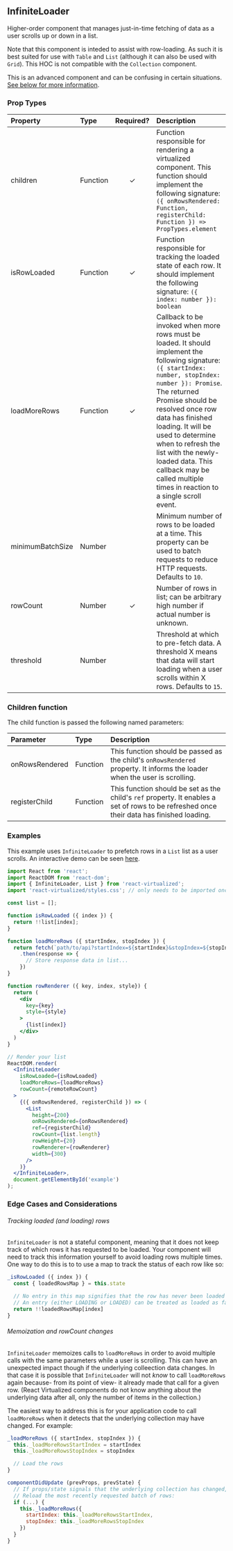 InfiniteLoader
---------------

Higher-order component that manages just-in-time fetching of data as a user scrolls up or down in a list.

Note that this component is inteded to assist with row-loading.
As such it is best suited for use with `Table` and `List` (although it can also be used with `Grid`).
This HOC is not compatible with the `Collection` component.

This is an advanced component and can be confusing in certain situations.
[See below for more information](#edge-cases-and-considerations).

### Prop Types
| Property | Type | Required? | Description |
|:---|:---|:---:|:---|
| children | Function | ✓ | Function responsible for rendering a virtualized component. This function should implement the following signature: `({ onRowsRendered: Function, registerChild: Function }) => PropTypes.element` |
| isRowLoaded | Function | ✓ | Function responsible for tracking the loaded state of each row. It should implement the following signature: `({ index: number }): boolean` |
| loadMoreRows | Function | ✓ | Callback to be invoked when more rows must be loaded. It should implement the following signature: `({ startIndex: number, stopIndex: number }): Promise`. The returned Promise should be resolved once row data has finished loading. It will be used to determine when to refresh the list with the newly-loaded data. This callback may be called multiple times in reaction to a single scroll event. |
| minimumBatchSize | Number |  | Minimum number of rows to be loaded at a time. This property can be used to batch requests to reduce HTTP requests. Defaults to `10`. |
| rowCount | Number | ✓ | Number of rows in list; can be arbitrary high number if actual number is unknown. |
| threshold | Number |  | Threshold at which to pre-fetch data. A threshold X means that data will start loading when a user scrolls within X rows. Defaults to `15`. |

### Children function

The child function is passed the following named parameters:

| Parameter | Type | Description |
|:---|:---|:---|
| onRowsRendered | Function | This function should be passed as the child's `onRowsRendered` property. It informs the loader when the user is scrolling. |
| registerChild | Function | This function should be set as the child's `ref` property. It enables a set of rows to be refreshed once their data has finished loading. |

### Examples

This example uses `InfiniteLoader` to prefetch rows in a `List` list as a user scrolls.
An interactive demo can be seen [here](https://bvaughn.github.io/react-virtualized/#/components/InfiniteLoader).

```jsx
import React from 'react';
import ReactDOM from 'react-dom';
import { InfiniteLoader, List } from 'react-virtualized';
import 'react-virtualized/styles.css'; // only needs to be imported once

const list = [];

function isRowLoaded ({ index }) {
  return !!list[index];
}

function loadMoreRows ({ startIndex, stopIndex }) {
  return fetch(`path/to/api?startIndex=${startIndex}&stopIndex=${stopIndex}`)
    .then(response => {
      // Store response data in list...
    })
}

function rowRenderer ({ key, index, style}) {
  return (
    <div
      key={key}
      style={style}
    >
      {list[index]}
    </div>
  )
}

// Render your list
ReactDOM.render(
  <InfiniteLoader
    isRowLoaded={isRowLoaded}
    loadMoreRows={loadMoreRows}
    rowCount={remoteRowCount}
  >
    {({ onRowsRendered, registerChild }) => (
      <List
        height={200}
        onRowsRendered={onRowsRendered}
        ref={registerChild}
        rowCount={list.length}
        rowHeight={20}
        rowRenderer={rowRenderer}
        width={300}
      />
    )}
  </InfiniteLoader>,
  document.getElementById('example')
);
```

### Edge Cases and Considerations

###### Tracking loaded (and loading) rows

`InfiniteLoader` is not a stateful component, meaning that it does not keep track of which rows it has requested to be loaded.
Your component will need to track this information yourself to avoid loading rows multiple times.
One way to do this is to to use a map to track the status of each row like so:

```js
_isRowLoaded ({ index }) {
  const { loadedRowsMap } = this.state

  // No entry in this map signifies that the row has never been loaded before
  // An entry (either LOADING or LOADED) can be treated as loaded as far as InfiniteLoader is concerned
  return !!loadedRowsMap[index]
}
```

###### Memoization and rowCount changes

`InfiniteLoader` memoizes calls to `loadMoreRows` in order to avoid multiple calls with the same parameters while a user is scrolling.
This can have an unexpected impact though if the underlying colleection data changes.
In that case it is possible that `InfiniteLoader` will not _know_ to call `loadMoreRows` again because- from its point of view- it already made that call for a given row.
(React Virtualized components do not know anything about the underlying data after all, only the number of items in the collection.)

The easiest way to address this is for your application code to call `loadMoreRows` when it detects that the underlying collection may have changed.
For example:
```js
_loadMoreRows ({ startIndex, stopIndex }) {
  this._loadMoreRowsStartIndex = startIndex
  this._loadMoreRowsStopIndex = stopIndex

  // Load the rows
}

componentDidUpdate (prevProps, prevState) {
  // If props/state signals that the underlying collection has changed,
  // Reload the most recently requested batch of rows:
  if (...) {
    this._loadMoreRows({
      startIndex: this._loadMoreRowsStartIndex,
      stopIndex: this._loadMoreRowsStopIndex
    })
  }
}
```
